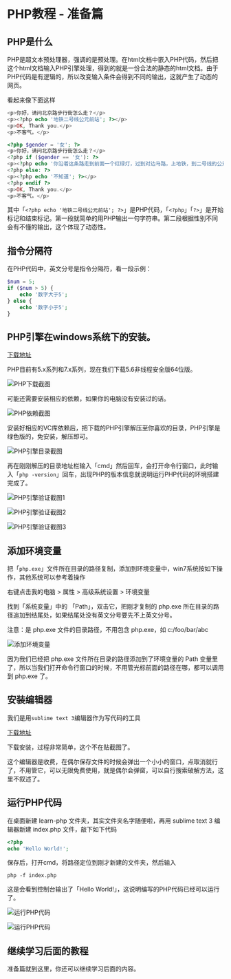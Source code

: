 # PHP教程 - 准备篇

## PHP是什么

PHP是超文本预处理器，强调的是预处理。在html文档中嵌入PHP代码，然后把这个html文档输入PHP引擎处理，得到的就是一份合法的静态的html文档。由于PHP代码是有逻辑的，所以改变输入条件会得到不同的输出，这就产生了动态的网页。

看起来像下面这样

```php
<p>你好，请问北京路步行街怎么走？</p>
<p><?php echo '地铁二号线公元前站'; ?></p>
<p>OK, Thank you.</p>
<p>不客气。</p>
```

```php
<?php $gender = '女'; ?>
<p>你好，请问北京路步行街怎么走？</p>
<?php if ($gender == '女'): ?>
<p><?php echo '你沿着这条路走到前面一个红绿灯，过到对边马路，上地铁，到二号线的公元前站，D出口'; ?></p>
<?php else: ?>
<p><?php echo '不知道'; ?></p>
<?php endif ?>
<p>OK, Thank you.</p>
<p>不客气。</p>
```

其中「`<?php echo '地铁二号线公元前站'; ?>`」是PHP代码，「`<?php`」「`?>`」是开始标记和结束标记。第一段就简单的用PHP输出一句字符串。第二段根据性别不同会有不懂的输出，这个体现了动态性。

## 指令分隔符
在PHP代码中，英文分号是指令分隔符，看一段示例：
```php
$num = 5;
if ($num > 5) {
    echo '数字大于5';
} else {
    echo '数字小于5';
}
```

## PHP引擎在windows系统下的安装。

[下载地址](http://windows.php.net/qa/)

PHP目前有5.x系列和7.x系列，现在我们下载5.6非线程安全版64位版。

![PHP下载截图](/images/learn/php-download.png)

可能还需要安装相应的依赖，如果你的电脑没有安装过的话。

![PHP依赖截图](/images/learn/php-depend.png)

安装好相应的VC库依赖后，把下载的PHP引擎解压至你喜欢的目录，PHP引擎是绿色版的，免安装，解压即可。

![PHP引擎目录截图](/images/learn/php-engin.png)

再在刚刚解压的目录地址栏输入「cmd」然后回车，会打开命令行窗口，此时输入「`php -version`」回车，出现PHP的版本信息就说明运行PHP代码的环境搭建完成了。

![PHP引擎验证截图1](/images/learn/php-1.png)

![PHP引擎验证截图2](/images/learn/php-2.png)

![PHP引擎验证截图3](/images/learn/php-3.png)

## 添加环境变量
把「`php.exe`」文件所在目录的路径复制，添加到环境变量中，win7系统按如下操作，其他系统可以参考着操作

右键点击我的电脑 > 属性 > 高级系统设置 > 环境变量

找到「系统变量」中的 「Path」，双击它，把刚才复制的 php.exe 所在目录的路径追加到结尾处，如果结尾处没有英文分号要先不上英文分号。

注意：是 php.exe 文件的目录路径，不用包含 php.exe，如 c:/foo/bar/abc

![添加环境变量](/images/learn/php-ready-path.png)

因为我们已经把 php.exe 文件所在目录的路径添加到了环境变量的 Path 变量里了，所以当我们打开命令行窗口的时候，不用管光标前面的路径在哪，都可以调用到 php.exe 了。

## 安装编辑器

我们是用`sublime text 3`编辑器作为写代码的工具

[下载地址](http://www.sublimetext.com/3)

下载安装，过程非常简单，这个不在贴截图了。

这个编辑器是收费，在偶尔保存文件的时候会弹出一个小小的窗口，点取消就行了，不用管它，可以无限免费使用，就是偶尔会弹窗，可以自行搜索破解方法，这里不叙述了。

## 运行PHP代码

在桌面新建 learn-php 文件夹，其实文件夹名字随便啦，再用 sublime text 3 编辑器新建 index.php 文件，敲下如下代码

```php
<?php
echo 'Hello World!';

```

保存后，打开cmd，将路径定位到刚才新建的文件夹，然后输入

```
php -f index.php
```

这是会看到控制台输出了「Hello World!」，这说明编写的PHP代码已经可以运行了。

![运行PHP代码](/images/learn/php-ready-code.png)

![运行PHP代码](/images/learn/php-ready-run.png)

## 继续学习后面的教程

准备篇就到这里，你还可以继续学习后面的内容。
